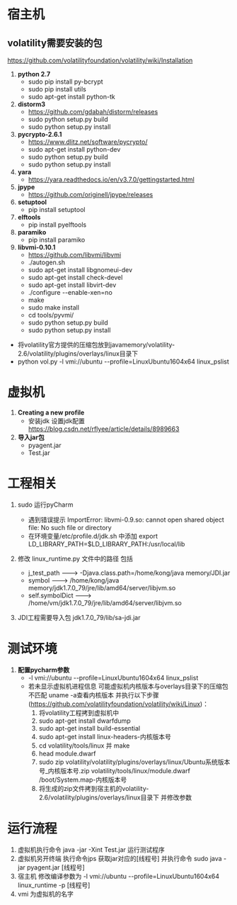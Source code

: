 # 宿主机
## volatility需要安装的包
https://github.com/volatilityfoundation/volatility/wiki/Installation
1. **python 2.7**
    - sudo pip install py-bcrypt
    - sudo pip install utils
    - sudo apt-get install python-tk
2. **distorm3**
    - https://github.com/gdabah/distorm/releases
    - sudo python setup.py build
    - sudo python setup.py install
3. **pycrypto-2.6.1**
    - https://www.dlitz.net/software/pycrypto/
    - sudo apt-get install python-dev
    - sudo python setup.py build
    - sudo python setup.py install
4. **yara**
    - https://yara.readthedocs.io/en/v3.7.0/gettingstarted.html
5. **jpype**
    - https://github.com/originell/jpype/releases
6. **setuptool**
    - pip install setuptool   
7. **elftools**
    - pip install pyelftools
8. **paramiko**
    - pip install paramiko
9. **libvmi-0.10.1**
    - https://github.com/libvmi/libvmi
    - ./autogen.sh
    - sudo apt-get install libgnomeui-dev
    - sudo apt-get install check-devel
    - sudo apt-get install libvirt-dev
    - ./configure --enable-xen=no
    - make 
    - sudo make install
    - cd tools/pyvmi/
    - sudo python setup.py build
    - sudo python setup.py install

- 将volatility官方提供的压缩包放到javamemory/volatility-2.6/volatility/plugins/overlays/linux目录下  
- python vol.py -l vmi://ubuntu --profile=LinuxUbuntu1604x64 linux_pslist

# 虚拟机
1. **Creating a new profile** 
    - 安装jdk 设置jdk配置
  https://blog.csdn.net/rflyee/article/details/8989663
2. **导入jar包**
    - pyagent.jar 
    - Test.jar
# 工程相关
1. sudo 运行pyCharm
 
    - 遇到错误提示 ImportError: libvmi-0.9.so: cannot open shared object file: No such file or directory
    - 在环境变量/etc/profile.d/jdk.sh 中添加 export LD_LIBRARY_PATH=$LD_LIBRARY_PATH:/usr/local/lib
2. 修改 linux_runtime.py 文件中的路径 包括
    - j_test_path ---> -Djava.class.path=/home/kong/java memory/JDI.jar
    - symbol ---> /home/kong/java memory/jdk1.7.0_79/jre/lib/amd64/server/libjvm.so 
    - self.symbolDict ---> /home/vm/jdk1.7.0_79/jre/lib/amd64/server/libjvm.so
3. JDI工程需要导入包 jdk1.7.0_79/lib/sa-jdi.jar

# 测试环境
1. **配置pycharm参数**
    - -l vmi://ubuntu --profile=LinuxUbuntu1604x64 linux_pslist
    - 若未显示虚拟机进程信息 可能虚拟机内核版本与overlays目录下的压缩包不匹配 uname -a查看内核版本 并执行以下步骤(https://github.com/volatilityfoundation/volatility/wiki/Linux)：
        1. 将volatility工程拷到虚拟机中
        2. sudo apt-get install dwarfdump
        3. sudo apt-get install build-essential
        4. sudo apt-get install linux-headers-内核版本号
        5. cd volatility/tools/linux 并 make
        6. head module.dwarf
        7. sudo zip volatility/volatility/plugins/overlays/linux/Ubuntu系统版本号_内核版本号.zip volatility/tools/linux/module.dwarf /boot/System.map-内核版本号
        8. 将生成的zip文件拷到宿主机的volatility-2.6/volatility/plugins/overlays/linux目录下 并修改参数  
# 运行流程
1. 虚拟机执行命令 java -jar -Xint Test.jar 运行测试程序
2. 虚拟机另开终端 执行命令jps 获取jar对应的[线程号] 并执行命令 sudo java -jar pyagent.jar [线程号]
3. 宿主机 修改编译参数为 -l vmi://ubuntu --profile=LinuxUbuntu1604x64 linux_runtime -p [线程号]
4. vmi 为虚拟机的名字
